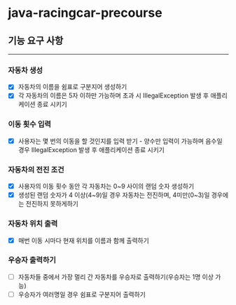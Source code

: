 # java-racingcar-precourse

## 기능 요구 사항

---

### 자동차 생성
- [x] 자동차의 이름을 쉼표로 구분지어 생성하기
- [x] 각 자동차의 이름은 5자 이하만 가능하며 초과 시 IllegalException 발생 후 애플리케이션 종료 시키기

### 이동 횟수 입력
- [x] 사용자는 몇 번의 이동을 할 것인지를 입력 받기 - 양수만 입력이 가능하며 음수일 경우 IllegalException 발생 후 애플리케이션 종료 시키기

### 자동차의 전진 조건
- [x] 사용자의 이동 횟수 동안 각 자동차는 0~9 사이의 랜덤 숫자 생성하기
- [x] 생성된 랜덤 숫자가 4 이상(4~9)일 경우 자동차는 전진하며, 4미만(0~3)일 경우에는 전진하지 못하게하기

### 자동차 위치 출력
- [x] 매번 이동 시마다 현재 위치를 이름과 함께 출력하기

### 우승자 출력하기
- [ ] 자동차들 중에서 가장 멀리 간 자동차를 우승자로 출력하기(우승자는 1명 이상 가능)
- [ ] 우승자가 여러명일 경우 쉼표로 구분지어 출력하기
